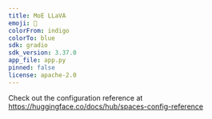 ```yaml
---
title: MoE LLaVA
emoji: 🚀
colorFrom: indigo
colorTo: blue
sdk: gradio
sdk_version: 3.37.0
app_file: app.py
pinned: false
license: apache-2.0
---
```

Check out the configuration reference at https://huggingface.co/docs/hub/spaces-config-reference
